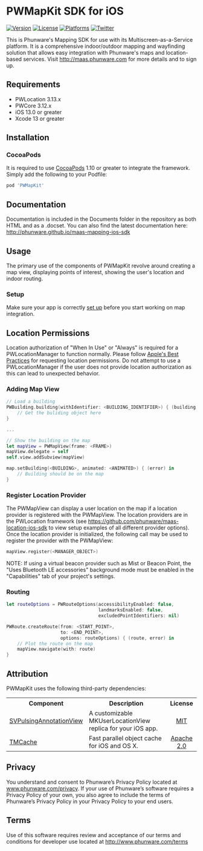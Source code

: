 PWMapKit SDK for iOS
================
[![Version](https://img.shields.io/cocoapods/v/PWMapKit.svg?style=flat-square)](https://cocoapods.org/pods/PWMapKit) [![License](https://img.shields.io/cocoapods/l/PWMapKit.svg?style=flat-square)](https://cocoapods.org/pods/PWMapKit) [![Platforms](https://img.shields.io/cocoapods/p/PWMapKit?style=flat-square)](https://cocoapods.org/pods/PWMapKit) [![Twitter](https://img.shields.io/badge/twitter-@phunware-blue.svg?style=flat-square)](https://twitter.com/phunware)

This is Phunware's Mapping SDK for use with its Multiscreen-as-a-Service platform. It is a comprehensive indoor/outdoor mapping and wayfinding solution that allows easy integration with Phunware's maps and location-based services. Visit http://maas.phunware.com for more details and to sign up.

Requirements
------------
- PWLocation 3.13.x
- PWCore 3.12.x
- iOS 13.0 or greater
- Xcode 13 or greater

Installation
------------
### CocoaPods
It is required to use [CocoaPods](http://www.cocoapods.org) 1.10 or greater to integrate the framework. Simply add the following to your Podfile:

````ruby
pod 'PWMapKit'
````

Documentation
------------
Documentation is included in the Documents folder in the repository as both HTML and as a .docset. You can also find the latest documentation here: http://phunware.github.io/maas-mapping-ios-sdk

## Usage
The primary use of the components of PWMapKit revolve around creating a map view, displaying points of interest, showing the user's location and indoor routing.

### Setup
Make sure your app is correctly [set up](https://github.com/phunware/maas-core-ios-sdk#application-setup) before you start working on map integration.

## Location Permissions
Location authorization of "When In Use" or "Always" is required for a PWLocationManager to function normally. Please follow [Apple's Best Practices](https://developer.apple.com/documentation/corelocation/choosing_the_authorization_level_for_location_services) for requesting location permissions. Do not attempt to use a PWLocationManager if the user does not provide location authorization as this can lead to unexpected behavior.

### Adding Map View
```swift
// Load a building
PWBuilding.building(withIdentifier: <BUILDING_IDENTIFIER>) { (building, error) in
    // Get the buliding object here
}

...

// Show the building on the map
let mapView = PWMapView(frame: <FRAME>)
mapView.delegate = self
self.view.addSubview(mapView)

map.setBuilding(<BUILDING>, animated: <ANIMATED>) { (error) in     
    // Building should be on the map
}
```

### Register Location Provider
The PWMapView can display a user location on the map if a location provider is registered with the PWMapView. The location providers are in the PWLocation framework (see https://github.com/phunware/maas-location-ios-sdk to view setup examples of all different provider options). Once the location provider is initialized, the following call may be used to register the provider with the PWMapView:

```swift
mapView.register(<MANAGER_OBJECT>)
```

NOTE: If using a virtual beacon provider such as Mist or Beacon Point, the "Uses Bluetooth LE accessories" background mode must be enabled in the "Capabilities" tab of your project's settings.

### Routing
```swift
let routeOptions = PWRouteOptions(accessibilityEnabled: false,
                                  landmarksEnabled: false,
                                  excludedPointIdentifiers: nil)

PWRoute.createRoute(from: <START_POINT>,
                    to: <END_POINT>,
                    options: routeOptions) { (route, error) in
    // Plot the route on the map
    mapView.navigate(with: route)
}
```

## Attribution
PWMapKit uses the following third-party dependencies:

<table>
  <tr>
  <th style="text-align:center;">Component</th>
  <th style="text-align:center;">Description</th>
  <th style="text-align:center;">License</th>
  </tr>
  <tr>
    <td><a href="https://github.com/samvermette/SVPulsingAnnotationView">SVPulsingAnnotationView</a></td>
    <td>
     A customizable MKUserLocationView replica for your iOS app.
    </td>
    <td style="text-align:center;""><a href="https://github.com/samvermette/SVPulsingAnnotationView/blob/master/LICENSE.txt">MIT</a>
    </td>
  </tr>
  <tr>
    <td><a href="https://github.com/tumblr/TMCache">TMCache</a></td>
    <td>
     Fast parallel object cache for iOS and OS X.
    </td>
    <td style="text-align:center;""><a href="https://github.com/tumblr/TMCache/blob/master/LICENSE.txt">Apache 2.0</a>
    </td>
  </tr>
</table>

Privacy
-----------
You understand and consent to Phunware’s Privacy Policy located at www.phunware.com/privacy. If your use of Phunware’s software requires a Privacy Policy of your own, you also agree to include the terms of Phunware’s Privacy Policy in your Privacy Policy to your end users.

Terms
-----------
Use of this software requires review and acceptance of our terms and conditions for developer use located at http://www.phunware.com/terms
